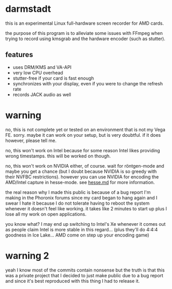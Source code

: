 # darmstadt

this is an experimental Linux full-hardware screen recorder for AMD cards.

the purpose of this program is to alleviate some issues with FFmpeg when trying to record using kmsgrab and the hardware encoder (such as stutter).

## features

- uses DRM/KMS and VA-API
- very low CPU overhead
- stutter-free if your card is fast enough
- synchronizes with your display, even if you were to change the refresh rate
- records JACK audio as well

# warning

no, this is not complete yet or tested on an environment that is not my Vega FE. sorry.
maybe it can work on your setup, but is very doubtful. if it does however, please tell me.

no, this won't work on Intel because for some reason Intel likes providing wrong timestamps. this will be worked on though.

no, this won't work on NVIDIA either, of course. wait for röntgen-mode and maybe you get a chance (but I doubt because NVIDIA is so greedy with their NVFBC restrictions).
however you can use NVIDIA for encoding the AMD/Intel capture in hesse-mode. see [hesse.md](hesse.md) for more information.

the real reason why I made this public is because of a bug report I'm making in the Phoronix forums since my card began to hang again and I swear I hate it because I do not tolerate having to reboot the system whenever it doesn't feel like working. it takes like 2 minutes to start up plus I lose all my work on open applications.

you know what? I may end up switching to Intel's Xe whenever it comes out as people claim Intel is more stable in this regard... (plus they'll do 4:4:4 goodness in Ice Lake... AMD come on step up your encoding game)

# warning 2

yeah I know most of the commits contain nonsense but the truth is that this was a private project that I decided to just make public due to a bug report and since it's best reproduced with this thing I had to release it.
